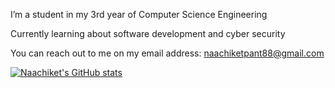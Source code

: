 I’m a student in my 3rd year of Computer Science Engineering

Currently learning about software development and cyber security

You can reach out to me on my email address: naachiketpant88@gmail.com

[![Naachiket's GitHub stats](https://github-readme-stats.vercel.app/api?username=poshi1865&show_icons=true&theme=gruvbox)](https://github.com/anuraghazra/github-readme-stats)
